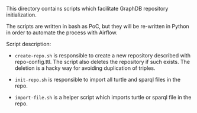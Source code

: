This directory contains scripts which facilitate GraphDB repository initialization.

The scripts are written in bash as PoC, but they will be re-written in Python
in order to automate the process with Airflow.

Script description:
* `create-repo.sh` is responsible to create a new repository described with
repo-config.ttl. The script also deletes the repository if such exists.
The deletion is a hacky way for avoiding duplication of triples.

* `init-repo.sh` is responsible to import all turtle and sparql files in
the repo.

* `import-file.sh` is a helper script which imports turtle or sparql file
in the repo.
